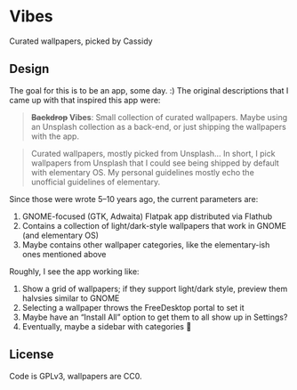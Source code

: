 # Vibes

Curated wallpapers, picked by Cassidy

## Design

The goal for this is to be an app, some day. :) The original descriptions that I came up with that inspired this app were:

>**~~Backdrop~~ Vibes**: Small collection of curated wallpapers. Maybe using an Unsplash collection as a back-end, or just shipping the wallpapers with the app.

>Curated wallpapers, mostly picked from Unsplash… In short, I pick wallpapers from Unsplash that I could see being shipped by default with elementary OS. My personal guidelines mostly echo the unofficial guidelines of elementary.

Since those were wrote 5–10 years ago, the current parameters are:

1. GNOME-focused (GTK, Adwaita) Flatpak app distributed via Flathub
2. Contains a collection of light/dark-style wallpapers that work in GNOME (and elementary OS)
3. Maybe contains other wallpaper categories, like the elementary-ish ones mentioned above

Roughly, I see the app working like:

1. Show a grid of wallpapers; if they support light/dark style, preview them halvsies similar to GNOME
2. Selecting a wallpaper throws the FreeDesktop portal to set it
3. Maybe have an “Install All” option to get them to all show up in Settings?
4. Eventually, maybe a sidebar with categories 🤷

## License

Code is GPLv3, wallpapers are CC0.
